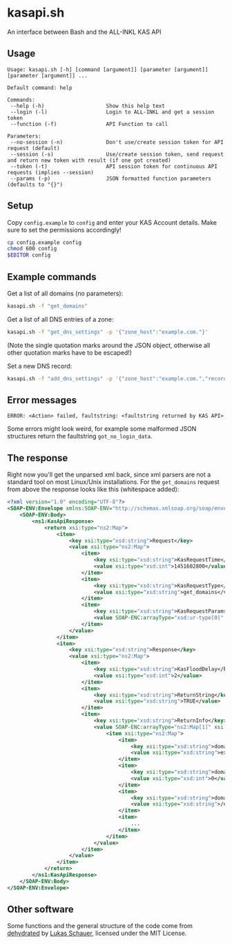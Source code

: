 # kasapi.sh
An interface between Bash and the ALL-INKL KAS API

## Usage
```
Usage: kasapi.sh [-h] [command [argument]] [parameter [argument]] [parameter [argument]] ...

Default command: help

Commands:
 --help (-h)                    Show this help text
 --login (-l)                   Login to ALL-INKL and get a session token
 --function (-f)                API Function to call

Parameters:
 --no-session (-n)              Don't use/create session token for API request (default)
 --session (-s)                 Use/create session token, send request and return new token with result (if one got created)
 --token (-t)                   API session token for continuous API requests (implies --session)
 --params (-p)                  JSON formatted function parameters (defaults to "{}")
```

## Setup
Copy `config.example` to `config` and enter your KAS Account details. Make sure to set the permissions accordingly!
```Bash
cp config.example config
chmod 600 config
$EDITOR config
```

## Example commands
Get a list of all domains (no parameters):
```Bash
kasapi.sh -f "get_domains"
```

Get a list of all DNS entries of a zone:
```Bash
kasapi.sh -f "get_dns_settings" -p '{"zone_host":"example.com."}'
```
(Note the single quotation marks around the JSON object, otherwise all other quotation marks have to be escaped!)

Set a new DNS record:
```Bash
kasapi.sh -f "add_dns_settings" -p '{"zone_host":"example.com.","record_name":"_acme-challenge","record_type":"TXT","record_data":"'"${ACMEChallengeTokenValue}"'","record_aux":0}'
```

## Error messages
`ERROR: <Action> failed, faultstring: <faultstring returned by KAS API>`

Some errors might look weird, for example some malformed JSON structures return the faultstring `got_no_login_data`.

## The response
Right now you'll get the unparsed xml back, since xml parsers are not a standard tool on most Linux/Unix installations. For the `get_domains` request from above the response looks like this (whitespace added):
```xml
<?xml version="1.0" encoding="UTF-8"?>
<SOAP-ENV:Envelope xmlns:SOAP-ENV="http://schemas.xmlsoap.org/soap/envelope/" xmlns:ns1="http://kasapi.kasserver.com/soap/KasApi.php" xmlns:xsi="http://www.w3.org/2001/XMLSchema-instance" xmlns:xsd="http://www.w3.org/2001/XMLSchema" xmlns:SOAP-ENC="http://schemas.xmlsoap.org/soap/encoding/" xmlns:ns2="http://xml.apache.org/xml-soap" SOAP-ENV:encodingStyle="http://schemas.xmlsoap.org/soap/encoding/">
	<SOAP-ENV:Body>
		<ns1:KasApiResponse>
			<return xsi:type="ns2:Map">
				<item>
					<key xsi:type="xsd:string">Request</key>
					<value xsi:type="ns2:Map">
						<item>
							<key xsi:type="xsd:string">KasRequestTime</key>
							<value xsi:type="xsd:int">1451602800</value>
						</item>
						<item>
							<key xsi:type="xsd:string">KasRequestType</key>
							<value xsi:type="xsd:string">get_domains</value>
						</item>
						<item>
							<key xsi:type="xsd:string">KasRequestParams</key>
							<value SOAP-ENC:arrayType="xsd:ur-type[0]" xsi:type="SOAP-ENC:Array"/>
						</item>
					</value>
				</item>
				<item>
					<key xsi:type="xsd:string">Response</key>
					<value xsi:type="ns2:Map">
						<item>
							<key xsi:type="xsd:string">KasFloodDelay</key>
							<value xsi:type="xsd:int">2</value>
						</item>
						<item>
							<key xsi:type="xsd:string">ReturnString</key>
							<value xsi:type="xsd:string">TRUE</value>
						</item>
						<item>
							<key xsi:type="xsd:string">ReturnInfo</key>
							<value SOAP-ENC:arrayType="ns2:Map[1]" xsi:type="SOAP-ENC:Array">
								<item xsi:type="ns2:Map">
									<item>
										<key xsi:type="xsd:string">domain_name</key>
										<value xsi:type="xsd:string">example.com</value>
									</item>
									<item>
										<key xsi:type="xsd:string">domain_redirect_status</key>
										<value xsi:type="xsd:int">0</value>
									</item>
									<item>
										<key xsi:type="xsd:string">domain_path</key>
										<value xsi:type="xsd:string">/example.com/</value>
									</item>
									<item>
										...
									</item>
								</item>
							</value>
						</item>
					</value>
				</item>
			</return>
		</ns1:KasApiResponse>
	</SOAP-ENV:Body>
</SOAP-ENV:Envelope>
```

## Other software
Some functions and the general structure of the code come from [dehydrated](https://github.com/lukas2511/dehydrated) by [Lukas Schauer](https://github.com/lukas2511), licensed under the MIT License.
